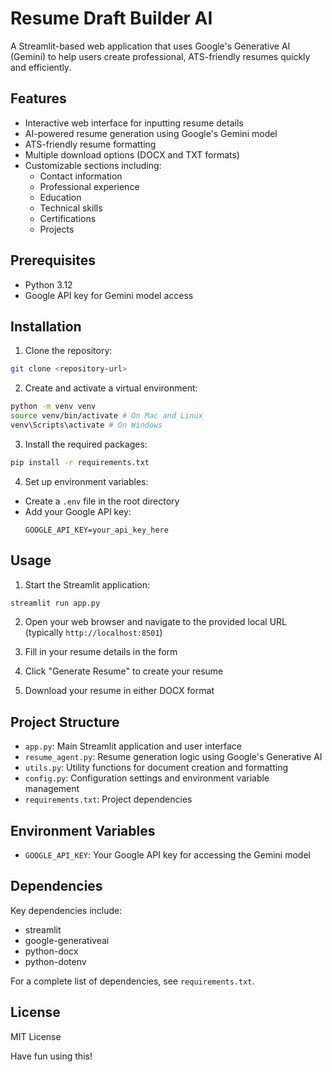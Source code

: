 # Resume Draft Builder AI

A Streamlit-based web application that uses Google's Generative AI (Gemini) to help users create professional, ATS-friendly resumes quickly and efficiently.

## Features

- Interactive web interface for inputting resume details
- AI-powered resume generation using Google's Gemini model
- ATS-friendly resume formatting
- Multiple download options (DOCX and TXT formats)
- Customizable sections including:
  - Contact information
  - Professional experience
  - Education
  - Technical skills
  - Certifications
  - Projects

## Prerequisites

- Python 3.12
- Google API key for Gemini model access

## Installation

1. Clone the repository:
```bash
git clone <repository-url>
```

2. Create and activate a virtual environment:
```bash
python -m venv venv
source venv/bin/activate # On Mac and Linux
venv\Scripts\activate # On Windows
```

3. Install the required packages:
```bash
pip install -r requirements.txt
```

4. Set up environment variables:
  - Create a `.env` file in the root directory
  - Add your Google API key:
    ```
    GOOGLE_API_KEY=your_api_key_here
    ```

## Usage

1. Start the Streamlit application:
```bash
streamlit run app.py
```

2. Open your web browser and navigate to the provided local URL (typically `http://localhost:8501`)

3. Fill in your resume details in the form

4. Click "Generate Resume" to create your resume

5. Download your resume in either DOCX format

## Project Structure

- `app.py`: Main Streamlit application and user interface
- `resume_agent.py`: Resume generation logic using Google's Generative AI
- `utils.py`: Utility functions for document creation and formatting
- `config.py`: Configuration settings and environment variable management
- `requirements.txt`: Project dependencies

## Environment Variables

- `GOOGLE_API_KEY`: Your Google API key for accessing the Gemini model

## Dependencies

Key dependencies include:
- streamlit
- google-generativeai
- python-docx
- python-dotenv

For a complete list of dependencies, see `requirements.txt`.

## License

MIT License


Have fun using this!